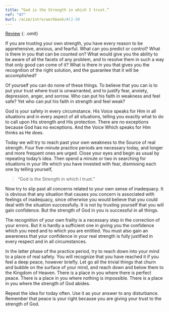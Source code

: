 ```yaml
---
title: “God is the Strength in which I trust.”
ref: "47"
burl: /acim/intro/workbook/#l1-50
---
```


<a class="hide-review" href="/workbook/l060/#l047">Review</a>
{: .omit}

If you are trusting your own strength, you have every reason to be
apprehensive, anxious, and fearful. What can you predict or control?
What is there in you that can be counted on? What would give you the
ability to be aware of all the facets of any problem, and to resolve
them in such a way that only good can come of it? What is there in you
that gives you the recognition of the right solution, and the guarantee
that it will be accomplished?

Of yourself you can do none of these things. To believe that you can is
to put your trust where trust is unwarranted, and to justify fear,
anxiety, depression, anger, and sorrow. Who can put his faith in
weakness and feel safe? Yet who can put his faith in strength and feel
weak?

God is your safety in every circumstance. His Voice speaks for Him in
all situations and in every aspect of all situations, telling you
exactly what to do to call upon His strength and His protection. There
are no exceptions because God has no exceptions. And the Voice Which
speaks for Him thinks as He does.

Today we will try to reach past your own weakness to the Source of real
strength. Four five-minute practice periods are necessary today, and
longer and more frequent ones are urged. Close your eyes and begin as
usual by repeating today’s idea. Then spend a minute or two in searching
for situations in your life which you have invested with fear,
dismissing each one by telling yourself,

> “God is the Strength in which I trust.”

Now try to slip past all concerns related to your own sense of
inadequacy. It is obvious that any situation that causes you concern is
associated with feelings of inadequacy, since otherwise you would
believe that you could deal with the situation successfully. It is not
by trusting yourself that you will gain confidence. But the strength of
God in you is successful in all things.

The recognition of your own frailty is a necessary step in the
correction of your errors. But it is hardly a sufficient one in giving
you the confidence which you need and to which you are entitled. You
must also gain an awareness that your confidence in your real strength
is fully justified in every respect and in all circumstances.

In the latter phase of the practice period, try to reach down into your
mind to a place of real safety. You will recognize that you have reached
it if you feel a deep peace, however briefly. Let go all the trivial
things that churn and bubble on the surface of your mind, and reach down
and below them to the Kingdom of Heaven. There is a place in you where
there is perfect peace. There is a place in you where nothing is
impossible. There is a place in you where the strength of God abides.

Repeat the idea for today often. Use it as your answer to any
disturbance. Remember that peace is your right because you are giving
your trust to the strength of God.

